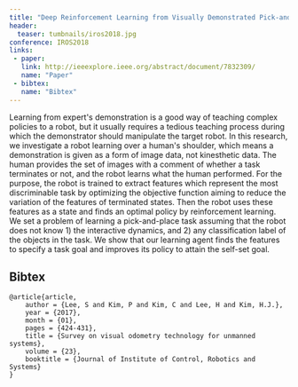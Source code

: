 ```yaml
---
title: "Deep Reinforcement Learning from Visually Demonstrated Pick-and-Place of Unclassified Objects"
header:
  teaser: tumbnails/iros2018.jpg
conference: IROS2018
links: 
 - paper: 
   link: http://ieeexplore.ieee.org/abstract/document/7832309/
   name: "Paper"
 - bibtex: 
   name: "Bibtex"
---
```


Learning from expert's demonstration is a good way of teaching complex policies to a robot, but it usually requires a tedious teaching process during which the demonstrator should manipulate the target robot. In this research, we investigate a robot learning over a human's shoulder, which means a demonstration is given as a form of image data, not kinesthetic data. The human provides the set of images with a comment of whether a task terminates or not, and the robot learns what the human performed. For the purpose, the robot is trained to extract features which represent the most discriminable task by optimizing the objective function aiming to reduce the variation of the features of terminated states. Then the robot uses these features as a state and finds an optimal policy by reinforcement learning. We set a problem of learning a pick-and-place task assuming that the robot does not know 1) the interactive dynamics, and 2) any classification label of the objects in the task. We show that our learning agent finds the features to specify a task goal and improves its policy to attain the self-set goal. 


## Bibtex <a id="bibtex"></a>
```
@article{article,
	author = {Lee, S and Kim, P and Kim, C and Lee, H and Kim, H.J.},
	year = {2017},
	month = {01},
	pages = {424-431},
	title = {Survey on visual odometry technology for unmanned systems},
	volume = {23},
	booktitle = {Journal of Institute of Control, Robotics and Systems}
}
```



